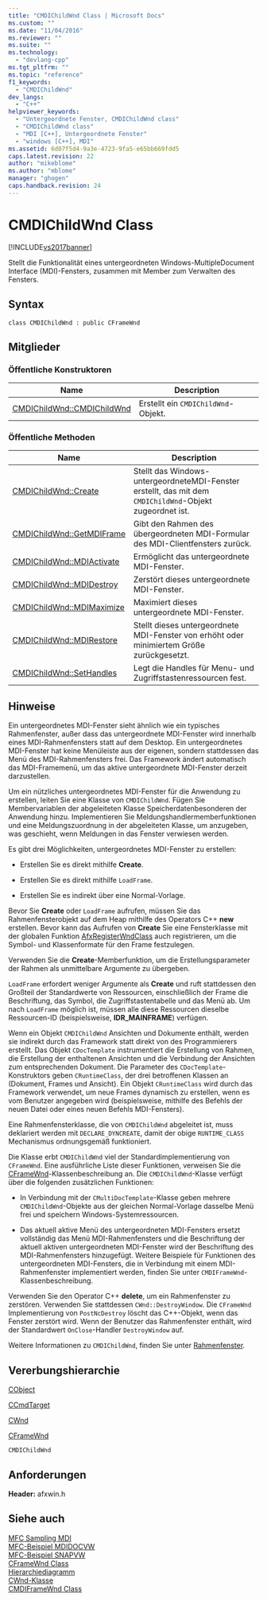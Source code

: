 ```yaml
---
title: "CMDIChildWnd Class | Microsoft Docs"
ms.custom: ""
ms.date: "11/04/2016"
ms.reviewer: ""
ms.suite: ""
ms.technology: 
  - "devlang-cpp"
ms.tgt_pltfrm: ""
ms.topic: "reference"
f1_keywords: 
  - "CMDIChildWnd"
dev_langs: 
  - "C++"
helpviewer_keywords: 
  - "Untergeordnete Fenster, CMDIChildWnd class"
  - "CMDIChildWnd class"
  - "MDI [C++], Untergeordnete Fenster"
  - "windows [C++], MDI"
ms.assetid: 6d07f5d4-9a3e-4723-9fa5-e65bb669fdd5
caps.latest.revision: 22
author: "mikeblome"
ms.author: "mblome"
manager: "ghogen"
caps.handback.revision: 24
---
```

# CMDIChildWnd Class
[!INCLUDE[vs2017banner](../../assembler/inline/includes/vs2017banner.md)]

Stellt die Funktionalität eines untergeordneten Windows\-MultipleDocument Interface \(MDI\)\-Fensters, zusammen mit Member zum Verwalten des Fensters.  
  
## Syntax  
  
```  
class CMDIChildWnd : public CFrameWnd  
```  
  
## Mitglieder  
  
### Öffentliche Konstruktoren  
  
|Name|Description|  
|----------|-----------------|  
|[CMDIChildWnd::CMDIChildWnd](../Topic/CMDIChildWnd::CMDIChildWnd.md)|Erstellt ein `CMDIChildWnd`\-Objekt.|  
  
### Öffentliche Methoden  
  
|Name|Description|  
|----------|-----------------|  
|[CMDIChildWnd::Create](../Topic/CMDIChildWnd::Create.md)|Stellt das Windows\-untergeordneteMDI\-Fenster erstellt, das mit dem `CMDIChildWnd`\-Objekt zugeordnet ist.|  
|[CMDIChildWnd::GetMDIFrame](../Topic/CMDIChildWnd::GetMDIFrame.md)|Gibt den Rahmen des übergeordneten MDI\-Formular des MDI\-Clientfensters zurück.|  
|[CMDIChildWnd::MDIActivate](../Topic/CMDIChildWnd::MDIActivate.md)|Ermöglicht das untergeordnete MDI\-Fenster.|  
|[CMDIChildWnd::MDIDestroy](../Topic/CMDIChildWnd::MDIDestroy.md)|Zerstört dieses untergeordnete MDI\-Fenster.|  
|[CMDIChildWnd::MDIMaximize](../Topic/CMDIChildWnd::MDIMaximize.md)|Maximiert dieses untergeordnete MDI\-Fenster.|  
|[CMDIChildWnd::MDIRestore](../Topic/CMDIChildWnd::MDIRestore.md)|Stellt dieses untergeordnete MDI\-Fenster von erhöht oder minimiertem Größe zurückgesetzt.|  
|[CMDIChildWnd::SetHandles](../Topic/CMDIChildWnd::SetHandles.md)|Legt die Handles für Menu\- und Zugriffstastenressourcen fest.|  
  
## Hinweise  
 Ein untergeordnetes MDI\-Fenster sieht ähnlich wie ein typisches Rahmenfenster, außer dass das untergeordnete MDI\-Fenster wird innerhalb eines MDI\-Rahmenfensters statt auf dem Desktop.  Ein untergeordnetes MDI\-Fenster hat keine Menüleiste aus der eigenen, sondern stattdessen das Menü des MDI\-Rahmenfensters frei.  Das Framework ändert automatisch das MDI\-Framemenü, um das aktive untergeordnete MDI\-Fenster derzeit darzustellen.  
  
 Um ein nützliches untergeordnetes MDI\-Fenster für die Anwendung zu erstellen, leiten Sie eine Klasse von `CMDIChildWnd`.  Fügen Sie Membervariablen der abgeleiteten Klasse Speicherdatenbesonderen der Anwendung hinzu.  Implementieren Sie Meldungshandlermemberfunktionen und eine Meldungszuordnung in der abgeleiteten Klasse, um anzugeben, was geschieht, wenn Meldungen in das Fenster verwiesen werden.  
  
 Es gibt drei Möglichkeiten, untergeordnetes MDI\-Fenster zu erstellen:  
  
-   Erstellen Sie es direkt mithilfe **Create**.  
  
-   Erstellen Sie es direkt mithilfe `LoadFrame`.  
  
-   Erstellen Sie es indirekt über eine Normal\-Vorlage.  
  
 Bevor Sie **Create** oder `LoadFrame` aufrufen, müssen Sie das Rahmenfensterobjekt auf dem Heap mithilfe des Operators C\+\+ **new** erstellen.  Bevor kann das Aufrufen von **Create** Sie eine Fensterklasse mit der globalen Funktion [AfxRegisterWndClass](../Topic/AfxRegisterWndClass.md) auch registrieren, um die Symbol\- und Klassenformate für den Frame festzulegen.  
  
 Verwenden Sie die **Create**\-Memberfunktion, um die Erstellungsparameter der Rahmen als unmittelbare Argumente zu übergeben.  
  
 `LoadFrame` erfordert weniger Argumente als **Create** und ruft stattdessen den Großteil der Standardwerte von Ressourcen, einschließlich der Frame die Beschriftung, das Symbol, die Zugriffstastentabelle und das Menü ab.  Um nach `LoadFrame` möglich ist, müssen alle diese Ressourcen dieselbe Ressourcen\-ID \(beispielsweise, **IDR\_MAINFRAME**\) verfügen.  
  
 Wenn ein Objekt `CMDIChildWnd` Ansichten und Dokumente enthält, werden sie indirekt durch das Framework statt direkt von des Programmierers erstellt.  Das Objekt `CDocTemplate` instrumentiert die Erstellung von Rahmen, die Erstellung der enthaltenen Ansichten und die Verbindung der Ansichten zum entsprechenden Dokument.  Die Parameter des `CDocTemplate`\-Konstruktors geben `CRuntimeClass`, der drei betroffenen Klassen an \(Dokument, Frames und Ansicht\).  Ein Objekt `CRuntimeClass` wird durch das Framework verwendet, um neue Frames dynamisch zu erstellen, wenn es vom Benutzer angegeben wird \(beispielsweise, mithilfe des Befehls der neuen Datei oder eines neuen Befehls MDI\-Fensters\).  
  
 Eine Rahmenfensterklasse, die von `CMDIChildWnd` abgeleitet ist, muss deklariert werden mit `DECLARE_DYNCREATE`, damit der obige `RUNTIME_CLASS` Mechanismus ordnungsgemäß funktioniert.  
  
 Die Klasse erbt `CMDIChildWnd` viel der Standardimplementierung von `CFrameWnd`.  Eine ausführliche Liste dieser Funktionen, verweisen Sie die [CFrameWnd](../../mfc/reference/cframewnd-class.md)\-Klassenbeschreibung an.  Die `CMDIChildWnd`\-Klasse verfügt über die folgenden zusätzlichen Funktionen:  
  
-   In Verbindung mit der `CMultiDocTemplate`\-Klasse geben mehrere `CMDIChildWnd`\-Objekte aus der gleichen Normal\-Vorlage dasselbe Menü frei und speichern Windows\-Systemressourcen.  
  
-   Das aktuell aktive Menü des untergeordneten MDI\-Fensters ersetzt vollständig das Menü MDI\-Rahmenfensters und die Beschriftung der aktuell aktiven untergeordneten MDI\-Fenster wird der Beschriftung des MDI\-Rahmenfensters hinzugefügt.  Weitere Beispiele für Funktionen des untergeordneten MDI\-Fensters, die in Verbindung mit einem MDI\-Rahmenfenster implementiert werden, finden Sie unter `CMDIFrameWnd`\-Klassenbeschreibung.  
  
 Verwenden Sie den Operator C\+\+ **delete**, um ein Rahmenfenster zu zerstören.  Verwenden Sie stattdessen `CWnd::DestroyWindow`.  Die `CFrameWnd` Implementierung von `PostNcDestroy` löscht das C\+\+\-Objekt, wenn das Fenster zerstört wird.  Wenn der Benutzer das Rahmenfenster enthält, wird der Standardwert `OnClose`\-Handler `DestroyWindow` auf.  
  
 Weitere Informationen zu `CMDIChildWnd`, finden Sie unter [Rahmenfenster](../../mfc/frame-windows.md).  
  
## Vererbungshierarchie  
 [CObject](../../mfc/reference/cobject-class.md)  
  
 [CCmdTarget](../../mfc/reference/ccmdtarget-class.md)  
  
 [CWnd](../../mfc/reference/cwnd-class.md)  
  
 [CFrameWnd](../../mfc/reference/cframewnd-class.md)  
  
 `CMDIChildWnd`  
  
## Anforderungen  
 **Header:** afxwin.h  
  
## Siehe auch  
 [MFC Sampling MDI](../../top/visual-cpp-samples.md)   
 [MFC\-Beispiel MDIDOCVW](../../top/visual-cpp-samples.md)   
 [MFC\-Beispiel SNAPVW](../../top/visual-cpp-samples.md)   
 [CFrameWnd Class](../../mfc/reference/cframewnd-class.md)   
 [Hierarchiediagramm](../../mfc/hierarchy-chart.md)   
 [CWnd\-Klasse](../../mfc/reference/cwnd-class.md)   
 [CMDIFrameWnd Class](../../mfc/reference/cmdiframewnd-class.md)